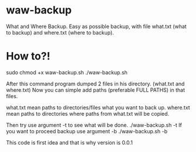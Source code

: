 # waw-backup
What and Where Backup. Easy as possible backup, with file what.txt (what to backup) and where.txt (where to backup).

# How to?!
sudo chmod +x waw-backup.sh
./waw-backup.sh

After this command program dumped 2 files in his directory. (what.txt and where.txt)
Now you can simple add paths (preferable FULL PATHS) in that files.

what.txt mean paths to directories/files what you want to back up.
where.txt mean paths to directories where paths from what.txt will be copied.

Then try use argument -t to see what will be done. 
./waw-backup.sh -t
If you want to proceed backup use argument -b
./waw-backup.sh -b


This code is first idea and that is why version is 0.0.1
